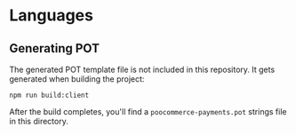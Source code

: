 # Languages

## Generating POT

The generated POT template file is not included in this repository. It gets generated when building the project:

```
npm run build:client
```

After the build completes, you'll find a `poocommerce-payments.pot` strings file in this directory. 

